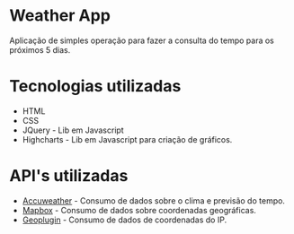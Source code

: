 # Weather App

 Aplicação de simples operação para fazer a consulta do tempo para os próximos 5 dias.

# Tecnologias utilizadas

- HTML
- CSS
- JQuery - Lib em Javascript
- Highcharts - Lib em Javascript para criação de gráficos.

# API's utilizadas

- [Accuweather] - Consumo de dados sobre o clima e previsão do tempo.
- [Mapbox] - Consumo de dados sobre coordenadas geográficas.
- [Geoplugin] - Consumo de dados de coordenadas do IP.

<!-- Links -->
[Accuweather]: https://developer.accuweather.com/apis
[Mapbox]: https://docs.mapbox.com/api/
[Geoplugin]: http://www.geoplugin.net
